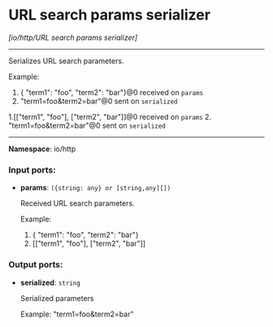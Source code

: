 # URL search params serializer

_[io/http/URL search params serializer]_

---

Serializes URL search parameters.

Example:
1. { "term1": "foo", "term2": "bar"}@0 received on `params`
2. "term1=foo&term2=bar"@0 sent on `serialized`

1.[["term1", "foo"], ["term2", "bar"]]@0 received on `params`
2. "term1=foo&term2=bar"@0 sent on `serialized`

---

__Namespace__: io/http

### Input ports:

* __params__: ` ({string: any} or [string,any][]) `

    Received URL search parameters.
    
    Example:
    1. { "term1": "foo", "term2": "bar"}
    2. [["term1", "foo"], ["term2", "bar"]]

### Output ports:

* __serialized__: ` string `

    Serialized parameters
    
    Example:
    "term1=foo&term2=bar"

